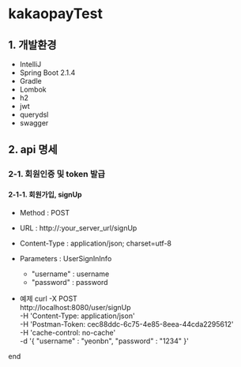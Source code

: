 # kakaopayTest

## 1. 개발환경
* IntelliJ
* Spring Boot 2.1.4
* Gradle
* Lombok
* h2
* jwt
* querydsl
* swagger

## 2. api 명세 

### 2-1. 회원인증 및 token 발급

#### 2-1-1. 회원가입, signUp
* Method : POST
* URL : http://:your_server_url/signUp
* Content-Type : application/json; charset=utf-8
* Parameters : UserSignInInfo
  - "username" : username
  - "password" : password
  
* 예제
  curl -X POST \
  http://localhost:8080/user/signUp \
  -H 'Content-Type: application/json' \
  -H 'Postman-Token: cec88ddc-6c75-4e85-8eea-44cda2295612' \
  -H 'cache-control: no-cache' \
  -d '{
	"username" : "yeonbn", 
	"password" : "1234"
}'
  
  

end
